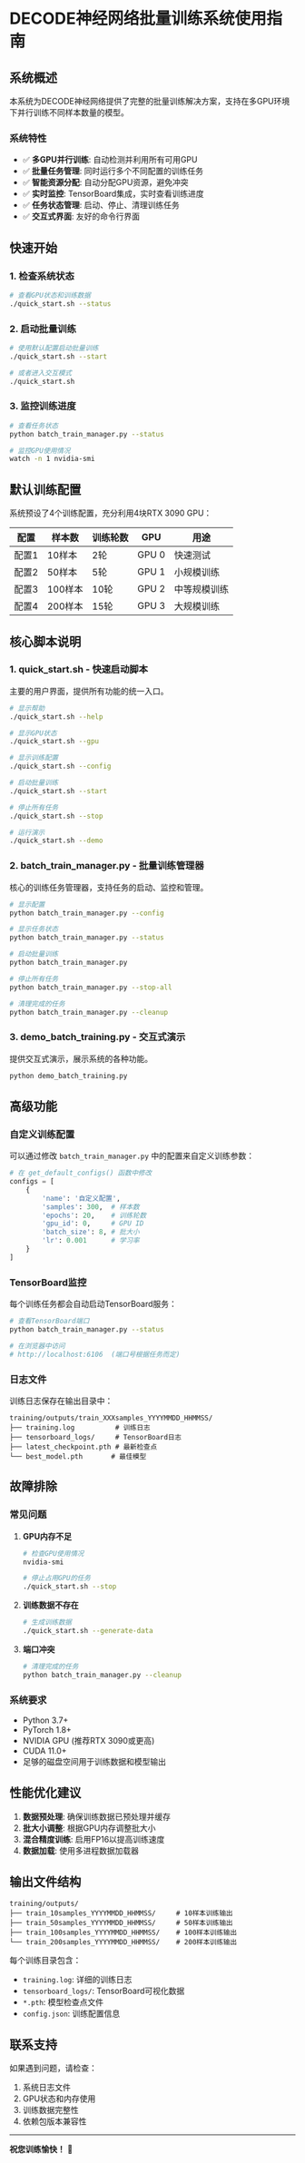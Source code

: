 # DECODE神经网络批量训练系统使用指南

## 系统概述

本系统为DECODE神经网络提供了完整的批量训练解决方案，支持在多GPU环境下并行训练不同样本数量的模型。

### 系统特性
- ✅ **多GPU并行训练**: 自动检测并利用所有可用GPU
- ✅ **批量任务管理**: 同时运行多个不同配置的训练任务
- ✅ **智能资源分配**: 自动分配GPU资源，避免冲突
- ✅ **实时监控**: TensorBoard集成，实时查看训练进度
- ✅ **任务状态管理**: 启动、停止、清理训练任务
- ✅ **交互式界面**: 友好的命令行界面

## 快速开始

### 1. 检查系统状态
```bash
# 查看GPU状态和训练数据
./quick_start.sh --status
```

### 2. 启动批量训练
```bash
# 使用默认配置启动批量训练
./quick_start.sh --start

# 或者进入交互模式
./quick_start.sh
```

### 3. 监控训练进度
```bash
# 查看任务状态
python batch_train_manager.py --status

# 监控GPU使用情况
watch -n 1 nvidia-smi
```

## 默认训练配置

系统预设了4个训练配置，充分利用4块RTX 3090 GPU：

| 配置 | 样本数 | 训练轮数 | GPU | 用途 |
|------|--------|----------|-----|------|
| 配置1 | 10样本 | 2轮 | GPU 0 | 快速测试 |
| 配置2 | 50样本 | 5轮 | GPU 1 | 小规模训练 |
| 配置3 | 100样本 | 10轮 | GPU 2 | 中等规模训练 |
| 配置4 | 200样本 | 15轮 | GPU 3 | 大规模训练 |

## 核心脚本说明

### 1. quick_start.sh - 快速启动脚本
主要的用户界面，提供所有功能的统一入口。

```bash
# 显示帮助
./quick_start.sh --help

# 显示GPU状态
./quick_start.sh --gpu

# 显示训练配置
./quick_start.sh --config

# 启动批量训练
./quick_start.sh --start

# 停止所有任务
./quick_start.sh --stop

# 运行演示
./quick_start.sh --demo
```

### 2. batch_train_manager.py - 批量训练管理器
核心的训练任务管理器，支持任务的启动、监控和管理。

```bash
# 显示配置
python batch_train_manager.py --config

# 显示任务状态
python batch_train_manager.py --status

# 启动批量训练
python batch_train_manager.py

# 停止所有任务
python batch_train_manager.py --stop-all

# 清理完成的任务
python batch_train_manager.py --cleanup
```

### 3. demo_batch_training.py - 交互式演示
提供交互式演示，展示系统的各种功能。

```bash
python demo_batch_training.py
```

## 高级功能

### 自定义训练配置

可以通过修改 `batch_train_manager.py` 中的配置来自定义训练参数：

```python
# 在 get_default_configs() 函数中修改
configs = [
    {
        'name': '自定义配置',
        'samples': 300,  # 样本数
        'epochs': 20,    # 训练轮数
        'gpu_id': 0,     # GPU ID
        'batch_size': 8, # 批大小
        'lr': 0.001      # 学习率
    }
]
```

### TensorBoard监控

每个训练任务都会自动启动TensorBoard服务：

```bash
# 查看TensorBoard端口
python batch_train_manager.py --status

# 在浏览器中访问
# http://localhost:6106  (端口号根据任务而定)
```

### 日志文件

训练日志保存在输出目录中：
```
training/outputs/train_XXXsamples_YYYYMMDD_HHMMSS/
├── training.log          # 训练日志
├── tensorboard_logs/     # TensorBoard日志
├── latest_checkpoint.pth # 最新检查点
└── best_model.pth       # 最佳模型
```

## 故障排除

### 常见问题

1. **GPU内存不足**
   ```bash
   # 检查GPU使用情况
   nvidia-smi
   
   # 停止占用GPU的任务
   ./quick_start.sh --stop
   ```

2. **训练数据不存在**
   ```bash
   # 生成训练数据
   ./quick_start.sh --generate-data
   ```

3. **端口冲突**
   ```bash
   # 清理完成的任务
   python batch_train_manager.py --cleanup
   ```

### 系统要求

- Python 3.7+
- PyTorch 1.8+
- NVIDIA GPU (推荐RTX 3090或更高)
- CUDA 11.0+
- 足够的磁盘空间用于训练数据和模型输出

## 性能优化建议

1. **数据预处理**: 确保训练数据已预处理并缓存
2. **批大小调整**: 根据GPU内存调整批大小
3. **混合精度训练**: 启用FP16以提高训练速度
4. **数据加载**: 使用多进程数据加载器

## 输出文件结构

```
training/outputs/
├── train_10samples_YYYYMMDD_HHMMSS/     # 10样本训练输出
├── train_50samples_YYYYMMDD_HHMMSS/     # 50样本训练输出
├── train_100samples_YYYYMMDD_HHMMSS/    # 100样本训练输出
└── train_200samples_YYYYMMDD_HHMMSS/    # 200样本训练输出
```

每个训练目录包含：
- `training.log`: 详细的训练日志
- `tensorboard_logs/`: TensorBoard可视化数据
- `*.pth`: 模型检查点文件
- `config.json`: 训练配置信息

## 联系支持

如果遇到问题，请检查：
1. 系统日志文件
2. GPU状态和内存使用
3. 训练数据完整性
4. 依赖包版本兼容性

---

**祝您训练愉快！** 🚀